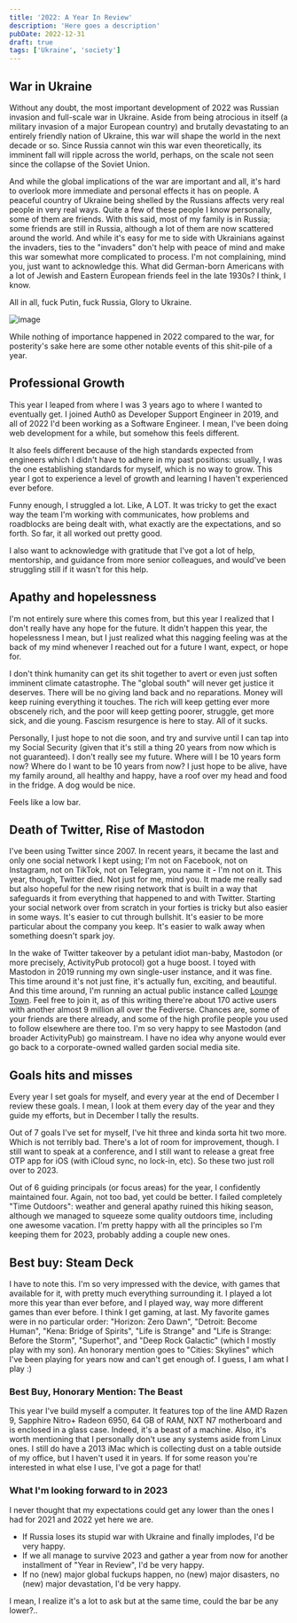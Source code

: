 ```yaml
---
title: '2022: A Year In Review'
description: 'Here goes a description'
pubDate: 2022-12-31
draft: true
tags: ['Ukraine', 'society']
---
```


## War in Ukraine

Without any doubt, the most important development of 2022 was Russian invasion and full-scale war in Ukraine. Aside from being atrocious in itself (a military invasion of a major European country) and brutally devastating to an entirely friendly nation of Ukraine, this war will shape the world in the next decade or so. Since Russia cannot win this war even theoretically, its imminent fall will ripple across the world, perhaps, on the scale not seen since the collapse of the Soviet Union.

And while the global implications of the war are important and all, it's hard to overlook more immediate and personal effects it has on people. A peaceful country of Ukraine being shelled by the Russians affects very real people in very real ways. Quite a few of these people I know personally, some of them are friends. With this said, most of my family is in Russia; some friends are still in Russia, although a lot of them are now scattered around the world. And while it's easy for me to side with Ukrainians against the invaders, ties to the "invaders" don't help with peace of mind and make this war somewhat more complicated to process. I'm not complaining, mind you, just want to acknowledge this. What did German-born Americans with a lot of Jewish and Eastern European friends feel in the late 1930s? I think, I know.

All in all, fuck Putin, fuck Russia, Glory to Ukraine.

![image](/concert.jpg)

While nothing of importance happened in 2022 compared to the war, for posterity's sake here are some other notable events of this shit-pile of a year.

## Professional Growth

This year I leaped from where I was 3 years ago to where I wanted to eventually get. I joined Auth0 as Developer Support Engineer in 2019, and all of 2022 I'd been working as a Software Engineer. I mean, I've been doing web development for a while, but somehow this feels different.

It also feels different because of the high standards expected from engineers which I didn't have to adhere in my past positions: usually, I was the one establishing standards for myself, which is no way to grow. This year I got to experience a level of growth and learning I haven't experienced ever before.

Funny enough, I struggled a lot. Like, A LOT. It was tricky to get the exact way the team I'm working with communicates, how problems and roadblocks are being dealt with, what exactly are the expectations, and so forth. So far, it all worked out pretty good.

I also want to acknowledge with gratitude that I've got a lot of help, mentorship, and guidance from more senior colleagues, and would've been struggling still if it wasn't for this help.

## Apathy and hopelessness

I'm not entirely sure where this comes from, but this year I realized that I don't really have any hope for the future. It didn't happen this year, the hopelessness I mean, but I just realized what this nagging feeling was at the back of my mind whenever I reached out for a future I want, expect, or hope for.

I don't think humanity can get its shit together to avert or even just soften imminent climate catastrophe. The "global south" will never get justice it deserves. There will be no giving land back and no reparations. Money will keep ruining everything it touches. The rich will keep getting ever more obscenely rich, and the poor will keep getting poorer, struggle, get more sick, and die young. Fascism resurgence is here to stay. All of it sucks.

Personally, I just hope to not die soon, and try and survive until I can tap into my Social Security (given that it's still a thing 20 years from now which is not guaranteed). I don't really see my future. Where will I be 10 years form now? Where do I want to be 10 years from now? I just hope to be alive, have my family around, all healthy and happy, have a roof over my head and food in the fridge. A dog would be nice.

Feels like a low bar.

## Death of Twitter, Rise of Mastodon

I've been using Twitter since 2007. In recent years, it became the last and only one social network I kept using; I'm not on Facebook, not on Instagram, not on TikTok, not on Telegram, you name it - I'm not on it. This year, though, Twitter died. Not just for me, mind you. It made me really sad but also hopeful for the new rising network that is built in a way that safeguards it from everything that happened to and with Twitter. Starting your social network over from scratch in your forties is tricky but also easier in some ways. It's easier to cut through bullshit. It's easier to be more particular about the company you keep. It's easier to walk away when something doesn't spark joy.

In the wake of Twitter takeover by a petulant idiot man-baby, Mastodon (or more precisely, ActivityPub protocol) got a huge boost. I toyed with Mastodon in 2019 running my own single-user instance, and it was fine. This time around it's not just fine, it's actually fun, exciting, and beautiful. And this time around, I'm running an actual public instance called [Lounge Town](https://lounge.town). Feel free to join it, as of this writing there're about 170 active users with another almost 9 million all over the Fediverse. Chances are, some of your friends are there already, and some of the high profile people you used to follow elsewhere are there too. I'm so very happy to see Mastodon (and broader ActivityPub) go mainstream. I have no idea why anyone would ever go back to a corporate-owned walled garden social media site.

## Goals hits and misses

Every year I set goals for myself, and every year at the end of December I review these goals. I mean, I look at them every day of the year and they guide my efforts, but in December I tally the results.

Out of 7 goals I've set for myself, I've hit three and kinda sorta hit two more. Which is not terribly bad. There's a lot of room for improvement, though. I still want to speak at a conference, and I still want to release a great free OTP app for iOS (with iCloud sync, no lock-in, etc). So these two just roll over to 2023.

Out of 6 guiding principals (or focus areas) for the year, I confidently maintained four. Again, not too bad, yet could be better. I failed completely "Time Outdoors": weather and general apathy ruined this hiking season, although we managed to squeeze some quality outdoors time, including one awesome vacation. I'm pretty happy with all the principles so I'm keeping them for 2023, probably adding a couple new ones.

## Best buy: Steam Deck

I have to note this. I'm so very impressed with the device, with games that available for it, with pretty much everything surrounding it. I played a lot more this year than ever before, and I played way, way more different games than ever before. I think I get gaming, at last. My favorite games were in no particular order: "Horizon: Zero Dawn", "Detroit: Become Human", "Kena: Bridge of Spirits", "Life is Strange" and "Life is Strange: Before the Storm", "Superhot", and "Deep Rock Galactic" (which I mostly play with my son). An honorary mention goes to "Cities: Skylines" which I've been playing for years now and can't get enough of. I guess, I am what I play :)

### Best Buy, Honorary Mention: The Beast

This year I've build myself a computer. It features top of the line AMD Razen 9, Sapphire Nitro+ Radeon 6950, 64 GB of RAM, NXT N7 motherboard and is enclosed in a glass case. Indeed, it's a beast of a machine. Also, it's worth mentioning that I personally don't use any systems aside from Linux ones. I still do have a 2013 iMac which is collecting dust on a table outside of my office, but I haven't used it in years. If for some reason you're interested in what else I use, I've got a page for that!

### What I'm looking forward to in 2023

I never thought that my expectations could get any lower than the ones I had for 2021 and 2022 yet here we are.

- If Russia loses its stupid war with Ukraine and finally implodes, I'd be very happy.
- If we all manage to survive 2023 and gather a year from now for another installment of "Year in Review", I'd be very happy.
- If no (new) major global fuckups happen, no (new) major disasters, no (new) major devastation, I'd be very happy.

I mean, I realize it's a lot to ask but at the same time, could the bar be any lower?..
